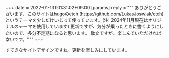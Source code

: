 +++
date = 2022-01-13T01:31:02+09:00
[params]
reply = """
ありがとうございます、このサイトはhugoのetch (https://github.com/LukasJoswiak/etch) というテーマを少しだけいじって使っています。(注: 2024年11月現在はオリジナルのテーマを使用しています)
更新ですが、気分が乗ったときに書くようにしたいので、多分不定期になると思います。
駄文ですが、楽しんでいただければ幸いです。"""
+++

すてきなサイトデザインですね。更新を楽しみにしています。
